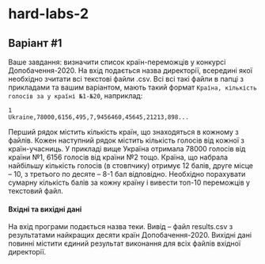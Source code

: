 # hard-labs-2

## Варіант #1
Ваше завдання: визначити список країн-переможців у конкурсі Допобачення-2020. На вхід подається назва директорії, всередині якої необхідно зчитати всі текстові файли .csv. Всі всі такі файли в папці з прикладами та вашим варіантом, мають такий формат `Країна, кількість голосів за у країні №1-№20`, наприклад:
```csv
1
Ukraine,78000,6156,495,7,9456460,45645,21213,898...
```
Перший рядок містить кількість країн, що знаходяться в кожному з файлів.
Кожен наступний рядок містить кількість голосів від кожної з країн-учасниць. У прикладі вище Україна отримала 78000 голосів від країни №1, 6156 голосів від країни №2 тощо. Країна, що набрала найбільшу кількість голосів (в стовпчику) отримує 12 балів, друге місце – 10, з третього по десяте – 8-1 бал відповідно. Необхідно порахувати сумарну кількість балів за кожну країну і вивести топ-10 переможців у текстовий файл.

#### Вхідні та вихідні дані
На вхід програми подається назва теки. Вивід – файл results.csv з результатами найкращих десяти країн Допобачення-2020.
Вихідні дані повинні містити єдиний результат виконання для всіх файлів вхідної директорії.

